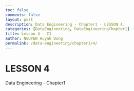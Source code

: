 ```yaml
---
toc: false
comments: false
layout: post
description: Data Engineering - Chapter1 - LESSON 4.
categories: [DataEngineering, DataEngineeringChapter1]
title: Lesson 4 - C1
author: NGUYEN Huynh Dung
permalink: /data-engineering/chapter1/4/
---
```


# LESSON 4
Data Engineering - Chapter1



